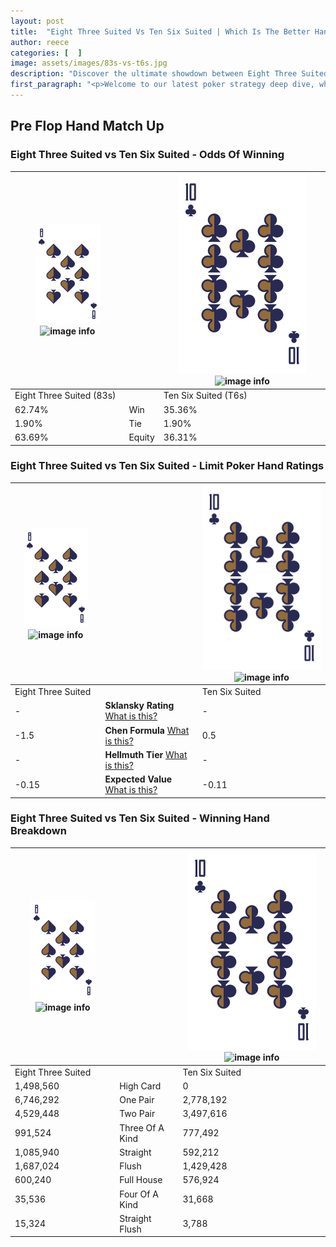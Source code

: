 ```yaml
---
layout: post
title:  "Eight Three Suited Vs Ten Six Suited | Which Is The Better Hand In Poker? A Complete Guide"
author: reece
categories: [  ]
image: assets/images/83s-vs-t6s.jpg
description: "Discover the ultimate showdown between Eight Three Suited and Ten Six Suited in poker! Uncover the odds, strategies, and scenarios where one hand triumphs over the other. Get ready to up your poker game with this thrilling analysis."
first_paragraph: "<p>Welcome to our latest poker strategy deep dive, where we're pitting two distinct hands against each other in a high-stakes showdown: Eight Three Suited vs Ten Six Suited.</p><p>In the dynamic world of poker, every decision counts, and knowing which hand holds the upper hand is key to your success at the table.</p><p>In this article, we'll dissect these two hands, explore the scenarios where one dominates the other, and equip you with the knowledge to make strategic choices that can tip the odds in your favor.</p><p>Get ready to unravel the intriguing dynamics of these poker hands and elevate your game to new heights.</p>"
---
```




[comment]: # (sp0)

## Pre Flop Hand Match Up

<div class="table hand-ratings" markdown="1"> 



### Eight Three Suited vs Ten Six Suited - Odds Of Winning


    
| ![image info](assets/images/hand1/8.png) ![image info](assets/images/hand1/3s.png) |  | ![image info](assets/images/hand2/T.png) ![image info](assets/images/hand2/6s.png) |
| -------- | -------- | -------- |
| Eight Three Suited (83s) |  | Ten Six Suited (T6s) |
| 62.74% | Win | 35.36% |
| 1.90% | Tie | 1.90% |
| 63.69% | Equity | 36.31% |




[comment]: # (sp1)



### Eight Three Suited vs Ten Six Suited - Limit Poker Hand Ratings


    
| ![image info](assets/images/hand1/8.png) ![image info](assets/images/hand1/3s.png) |  | ![image info](assets/images/hand2/T.png) ![image info](assets/images/hand2/6s.png) |
| -------- | -------- | -------- |
| Eight Three Suited |  | Ten Six Suited |
| - | **Sklansky Rating** [What is this?](/sklansky-rating-explained) | - |
| -1.5 | **Chen Formula** [What is this?](/chen-formula-explained) | 0.5 |
| - | **Hellmuth Tier** [What is this?](/Hellmuth-tier-explained) | - |
| -0.15 | **Expected Value** [What is this?](/expected-value-explained) | -0.11 |




[comment]: # (sp2)



### Eight Three Suited vs Ten Six Suited - Winning Hand Breakdown


    
| ![image info](assets/images/hand1/8.png) ![image info](assets/images/hand1/3s.png) |  | ![image info](assets/images/hand2/T.png) ![image info](assets/images/hand2/6s.png) |
| -------- | -------- | -------- |
| Eight Three Suited |  | Ten Six Suited |
| 1,498,560 | High Card | 0 |
| 6,746,292 | One Pair | 2,778,192 |
| 4,529,448 | Two Pair | 3,497,616 |
| 991,524 | Three Of A Kind | 777,492 |
| 1,085,940 | Straight | 592,212 |
| 1,687,024 | Flush | 1,429,428 |
| 600,240 | Full House | 576,924 |
| 35,536 | Four Of A Kind | 31,668 |
| 15,324 | Straight Flush | 3,788 |




[comment]: # (sp3)



</div>

[comment]: # (sp4)



[comment]: # (sp5)

